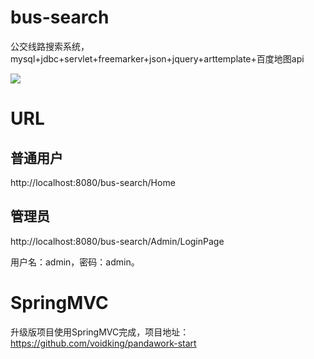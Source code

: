 # bus-search
公交线路搜索系统，mysql+jdbc+servlet+freemarker+json+jquery+arttemplate+百度地图api   
 

![](http://7oxjrx.com1.z0.glb.clouddn.com//imgs/bus-search/result.gif)   

# URL
## 普通用户
http://localhost:8080/bus-search/Home

## 管理员
http://localhost:8080/bus-search/Admin/LoginPage  

用户名：admin，密码：admin。

# SpringMVC
升级版项目使用SpringMVC完成，项目地址：https://github.com/voidking/pandawork-start
